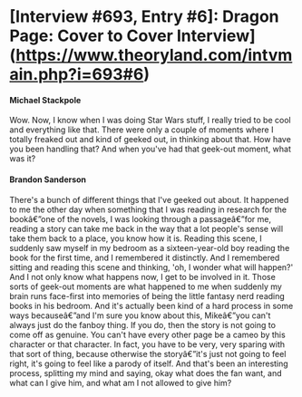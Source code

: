 # [Interview #693, Entry #6]: Dragon Page: Cover to Cover Interview](https://www.theoryland.com/intvmain.php?i=693#6)

#### Michael Stackpole

Wow. Now, I know when I was doing Star Wars stuff, I really tried to be cool and everything like that. There were only a couple of moments where I totally freaked out and kind of geeked out, in thinking about that. How have you been handling that? And when you've had that geek-out moment, what was it?

#### Brandon Sanderson

There's a bunch of different things that I've geeked out about. It happened to me the other day when something that I was reading in research for the bookâ€”one of the novels, I was looking through a passageâ€”for me, reading a story can take me back in the way that a lot people's sense will take them back to a place, you know how it is. Reading this scene, I suddenly saw myself in my bedroom as a sixteen-year-old boy reading the book for the first time, and I remembered it distinctly. And I remembered sitting and reading this scene and thinking, 'oh, I wonder what will happen?' And I not only know what happens now, I get to be involved in it. Those sorts of geek-out moments are what happened to me when suddenly my brain runs face-first into memories of being the little fantasy nerd reading books in his bedroom. And it's actually been kind of a hard process in some ways becauseâ€”and I'm sure you know about this, Mikeâ€”you can't always just do the fanboy thing. If you do, then the story is not going to come off as genuine. You can't have every other page be a cameo by this character or that character. In fact, you have to be very, very sparing with that sort of thing, because otherwise the storyâ€”it's just not going to feel right, it's going to feel like a parody of itself. And that's been an interesting process, splitting my mind and saying, okay what does the fan want, and what can I give him, and what am I not allowed to give him?

